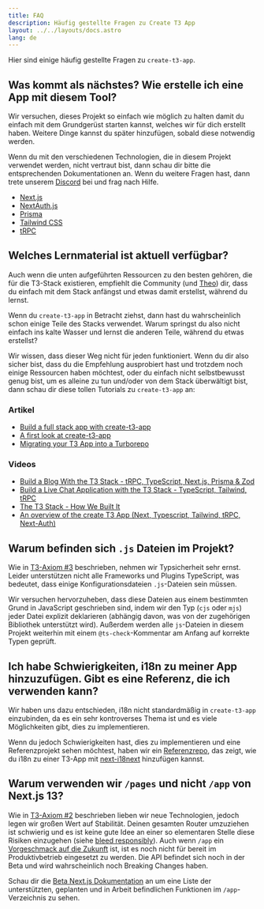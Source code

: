 ```yaml
---
title: FAQ
description: Häufig gestellte Fragen zu Create T3 App
layout: ../../layouts/docs.astro
lang: de
---
```


Hier sind einige häufig gestellte Fragen zu `create-t3-app`.

## Was kommt als nächstes? Wie erstelle ich eine App mit diesem Tool?

Wir versuchen, dieses Projekt so einfach wie möglich zu halten damit du einfach mit dem Grundgerüst starten kannst, welches wir für dich erstellt haben. Weitere Dinge kannst du später hinzufügen, sobald diese notwendig werden.

Wenn du mit den verschiedenen Technologien, die in diesem Projekt verwendet werden, nicht vertraut bist, dann schau dir bitte die entsprechenden Dokumentationen an. Wenn du weitere Fragen hast, dann trete unserem [Discord](https://t3.gg/discord) bei und frag nach Hilfe.

- [Next.js](https://nextjs.org/)
- [NextAuth.js](https://next-auth.js.org)
- [Prisma](https://prisma.io)
- [Tailwind CSS](https://tailwindcss.com)
- [tRPC](https://trpc.io)

## Welches Lernmaterial ist aktuell verfügbar?

Auch wenn die unten aufgeführten Ressourcen zu den besten gehören, die für die T3-Stack existieren, empfiehlt die Community (und [Theo](https://youtu.be/rzwaaWH0ksk?t=1436)) dir, dass du einfach mit dem Stack anfängst und etwas damit erstellst, während du lernst.

Wenn du `create-t3-app` in Betracht ziehst, dann hast du wahrscheinlich schon einige Teile des Stacks verwendet. Warum springst du also nicht einfach ins kalte Wasser und lernst die anderen Teile, während du etwas erstellst?

Wir wissen, dass dieser Weg nicht für jeden funktioniert. Wenn du dir also sicher bist, dass du die Empfehlung ausprobiert hast und trotzdem noch einige Ressourcen haben möchtest, oder du einfach nicht selbstbewusst genug bist, um es alleine zu tun und/oder von dem Stack überwältigt bist, dann schau dir diese tollen Tutorials zu `create-t3-app` an:

### Artikel

- [Build a full stack app with create-t3-app](https://www.nexxel.dev/blog/ct3a-guestbook)
- [A first look at create-t3-app](https://dev.to/ajcwebdev/a-first-look-at-create-t3-app-1i8f)
- [Migrating your T3 App into a Turborepo](https://www.jumr.dev/blog/t3-turbo)

### Videos

- [Build a Blog With the T3 Stack - tRPC, TypeScript, Next.js, Prisma & Zod](https://www.youtube.com/watch?v=syEWlxVFUrY)
- [Build a Live Chat Application with the T3 Stack - TypeScript, Tailwind, tRPC](https://www.youtube.com/watch?v=dXRRY37MPuk)
- [The T3 Stack - How We Built It](https://www.youtube.com/watch?v=H-FXwnEjSsI)
- [An overview of the create T3 App (Next, Typescript, Tailwind, tRPC, Next-Auth)](https://www.youtube.com/watch?v=VJH8dsPtbeU)

## Warum befinden sich `.js` Dateien im Projekt?

Wie in [T3-Axiom #3](/de/introduction#typesafety-isnt-optional) beschrieben, nehmen wir Typsicherheit sehr ernst. Leider unterstützen nicht alle Frameworks und Plugins TypeScript, was bedeutet, dass einige Konfigurationsdateien `.js`-Dateien sein müssen.

Wir versuchen hervorzuheben, dass diese Dateien aus einem bestimmten Grund in JavaScript geschrieben sind, indem wir den Typ (`cjs` oder `mjs`) jeder Datei explizit deklarieren (abhängig davon, was von der zugehörigen Bibliothek unterstützt wird). Außerdem werden alle `js`-Dateien in diesem Projekt weiterhin mit einem `@ts-check`-Kommentar am Anfang auf korrekte Typen geprüft.

## Ich habe Schwierigkeiten, i18n zu meiner App hinzuzufügen. Gibt es eine Referenz, die ich verwenden kann?

Wir haben uns dazu entschieden, i18n nicht standardmäßig in `create-t3-app` einzubinden, da es ein sehr kontroverses Thema ist und es viele Möglichkeiten gibt, dies zu implementieren.

Wenn du jedoch Schwierigkeiten hast, dies zu implementieren und eine Referenzprojekt sehen möchtest, haben wir ein [Referenzrepo](https://github.com/juliusmarminge/t3-i18n), das zeigt, wie du i18n zu einer T3-App mit [next-i18next](https://github.com/i18next/next-i18next) hinzufügen kannst.

## Warum verwenden wir `/pages` und nicht `/app` von Next.js 13?

Wie in [T3-Axiom #2](/de/introduction#bleed-responsibly) beschrieben lieben wir neue Technologien, jedoch legen wir großen Wert auf Stabilität. Deinen gesamten Router umzuziehen ist schwierig und es ist keine gute Idee an einer so elementaren Stelle diese Risiken einzugehen (siehe [bleed responsibly](<(https://youtu.be/mnwUbtieOuI?t=1662)>)). Auch wenn `/app` ein [Vorgeschmack auf die Zukunft](https://youtu.be/rnsC-12PVlM?t=818) ist, ist es noch nicht für bereit im Produktivbetrieb eingesetzt zu werden. Die API befindet sich noch in der Beta und wird wahrscheinlich noch Breaking Changes haben.

Schau dir die [Beta Next.js Dokumentation](https://beta.nextjs.org/docs/app-directory-roadmap#supported-and-planned-features) an um eine Liste der unterstützten, geplanten und in Arbeit befindlichen Funktionen im `/app`-Verzeichnis zu sehen.
